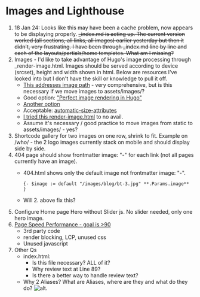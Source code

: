 # Images and Lighthouse

1. 18 Jan 24: Looks like this may have been a cache problem, now appears to be displaying properly. ~~_index.md is acting up. The current version worked (all sections, all links, all images) earlier yesterday but then it didn't, very frustrating. I have been through _index.md line by line and each of the layouts/partials/home templates. What am I missing?~~
2. Images - I'd like to take advantage of Hugo's image processing through _render-image.html. Images should be served according to device (srcset), height and width shown in html. Below are resources I've looked into but I don't have the skill or knowledge to pull it off.
   - [This addresses image path](https://www.veriphor.com/articles/link-and-image-render-hooks/) - very comprehensive, but is this necessary if we move images to assets/images/?
   - Good option: ["Perfect image rendering in Hugo"](https://ryanfleck.ca/2023/perfected-image-rendering-in-hugo/)
   - [Another option](https://christianoliff.com/blog/markdown-render-hooks-in-hugo/)
   - Acceptable: [automatic-size-attributes](https://werat.dev/blog/automatic-image-size-attributes-in-hugo/)
   - [I tried this render-image.html](_default/_markup/render-image.html) to no avail.
   - Assume it's necessary / good practice to move images from static to assets/images/ - yes?
3. Shortcode gallery for two images on one row, shrink to fit. Example on /who/ - the 2 logo images currently stack on mobile and should display side by side.
4. 404 page should show frontmatter image: "-" for each link (not all pages currently have an image).
   - 404.html shows only the default image not frontmatter image: "-".

     ```
     {- $image := default "/images/blog/bt-3.jpg" **.Params.image** }
     ```

   - Will 2. above fix this?  
5. Configure Home page Hero without Slider js. No slider needed, only one hero image.
6. [Page Speed Performance - goal is >90](https://pagespeed.web.dev/analysis/https-www-crestwoodpainting-com-interior-painter-kansas-city/73ivwaj12v?form_factor=mobile)
     - 3rd party code
     - render blocking, LCP, unused css
     - Unused javascript
7. Other Qs
   - index.html:
     - Is this file necessary? ALL of it?
     - Why review text at Line 89?
     - Is there a better way to handle review text?
   - Why 2 Aliases? What are Aliases, where are they and what do they do? ![alt](https://github.com/boetiusj/hugo-dev/blob/main/static/images/Aliases.png).
